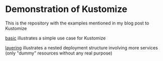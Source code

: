 # Demonstration of Kustomize

This is the repository with the examples mentioned in my blog post to Kustomize

[basic](basic) illustrates a simple use case for Kustomize

[layering](layering) illustrates a nested deployment structure involving more services (only "dummy" resources without any real purpose)
